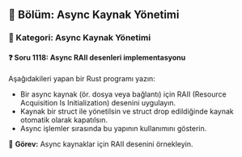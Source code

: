 ## 📘 Bölüm: Async Kaynak Yönetimi  
### 🔹 Kategori: Async Kaynak Yönetimi  
#### ❓ Soru 1118: Async RAII desenleri implementasyonu

Aşağıdakileri yapan bir Rust programı yazın:

- Bir async kaynak (ör. dosya veya bağlantı) için RAII (Resource Acquisition Is Initialization) desenini uygulayın.
- Kaynak bir struct ile yönetilsin ve struct drop edildiğinde kaynak otomatik olarak kapatılsın.
- Async işlemler sırasında bu yapının kullanımını gösterin.

🔧 **Görev:** Async kaynaklar için RAII desenini örnekleyin.
